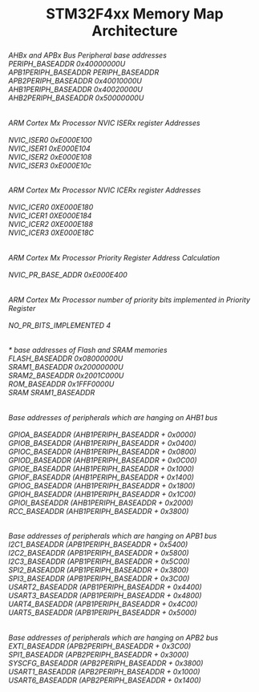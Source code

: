 <h1 align="center">STM32F4xx Memory Map Architecture</h1>

###

<p align="left"></p>

###

<h6 align="left">AHBx and APBx Bus Peripheral base addresses	<br>PERIPH_BASEADDR	  0x40000000U<br>APB1PERIPH_BASEADDR	PERIPH_BASEADDR<br>APB2PERIPH_BASEADDR	0x40010000U<br>AHB1PERIPH_BASEADDR	0x40020000U<br>AHB2PERIPH_BASEADDR	0x50000000U</h6>

###

<h6 align="left">ARM Cortex Mx Processor NVIC ISERx register Addresses	<br>	<br>NVIC_ISER0	0xE000E100<br>NVIC_ISER1	0xE000E104<br>NVIC_ISER2	0xE000E108<br>NVIC_ISER3	0xE000E10c</h6>

###

<h6 align="left">ARM Cortex Mx Processor NVIC ICERx register Addresses	<br>	<br>NVIC_ICER0	0XE000E180<br>NVIC_ICER1	0XE000E184<br>NVIC_ICER2	0XE000E188<br>NVIC_ICER3	0XE000E18C</h6>

###

<h6 align="left">ARM Cortex Mx Processor Priority Register Address Calculation	<br>	<br>NVIC_PR_BASE_ADDR	0xE000E400</h6>

###

<h6 align="left">ARM Cortex Mx Processor number of priority bits implemented in Priority Register	<br>	<br>NO_PR_BITS_IMPLEMENTED	4</h6>

###

<h6 align="left">* base addresses of Flash and SRAM memories	<br>FLASH_BASEADDR	0x08000000U<br>SRAM1_BASEADDR	0x20000000U<br>SRAM2_BASEADDR	0x2001C000U<br>ROM_BASEADDR	0x1FFF0000U<br>SRAM	SRAM1_BASEADDR</h6>

###

<h6 align="left">Base addresses of peripherals which are hanging on AHB1 bus	<br>	<br>GPIOA_BASEADDR	(AHB1PERIPH_BASEADDR + 0x0000)<br>GPIOB_BASEADDR	(AHB1PERIPH_BASEADDR + 0x0400)<br>GPIOC_BASEADDR	(AHB1PERIPH_BASEADDR + 0x0800)<br>GPIOD_BASEADDR	(AHB1PERIPH_BASEADDR + 0x0C00)<br>GPIOE_BASEADDR	(AHB1PERIPH_BASEADDR + 0x1000)<br>GPIOF_BASEADDR	(AHB1PERIPH_BASEADDR + 0x1400)<br>GPIOG_BASEADDR	(AHB1PERIPH_BASEADDR + 0x1800)<br>GPIOH_BASEADDR	(AHB1PERIPH_BASEADDR + 0x1C00)<br>GPIOI_BASEADDR	(AHB1PERIPH_BASEADDR + 0x2000)<br>RCC_BASEADDR	(AHB1PERIPH_BASEADDR + 0x3800)</h6>

###

<h6 align="left">Base addresses of peripherals which are hanging on APB1 bus	<br>I2C1_BASEADDR	(APB1PERIPH_BASEADDR + 0x5400)<br>I2C2_BASEADDR	(APB1PERIPH_BASEADDR + 0x5800)<br>I2C3_BASEADDR	(APB1PERIPH_BASEADDR + 0x5C00)<br>SPI2_BASEADDR	(APB1PERIPH_BASEADDR + 0x3800)<br>SPI3_BASEADDR	(APB1PERIPH_BASEADDR + 0x3C00)<br>USART2_BASEADDR	(APB1PERIPH_BASEADDR + 0x4400)<br>USART3_BASEADDR	(APB1PERIPH_BASEADDR + 0x4800)<br>UART4_BASEADDR	(APB1PERIPH_BASEADDR + 0x4C00)<br>UART5_BASEADDR	(APB1PERIPH_BASEADDR + 0x5000)</h6>

###

<h6 align="left">Base addresses of peripherals which are hanging on APB2 bus	<br>EXTI_BASEADDR	(APB2PERIPH_BASEADDR + 0x3C00)<br>SPI1_BASEADDR	(APB2PERIPH_BASEADDR + 0x3000)<br>SYSCFG_BASEADDR	(APB2PERIPH_BASEADDR + 0x3800)<br>USART1_BASEADDR	(APB2PERIPH_BASEADDR + 0x1000)<br>USART6_BASEADDR	(APB2PERIPH_BASEADDR + 0x1400)</h6>

###
